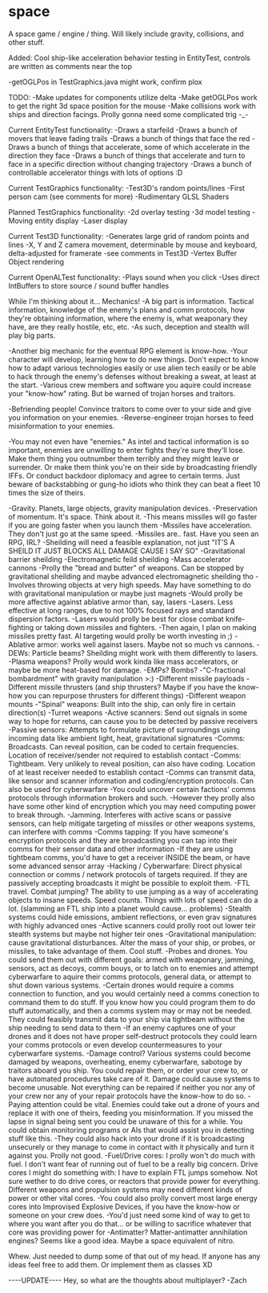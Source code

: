 space
=====

A space game / engine / thing. Will likely include gravity, collisions, and other stuff.

Added: Cool ship-like acceleration behavior testing in EntityTest, controls are written as comments near the top

-getOGLPos in TestGraphics.java might work, confirm plox

TODO:
-Make updates for components utilize delta
-Make getOGLPos work to get the right 3d space position for the mouse
-Make collisions work with ships and direction facings. Prolly gonna need some complicated trig -_-

Current EntityTest functionality:
-Draws a starfeild
-Draws a bunch of movers that leave fading trails
-Draws a bunch of things that face the red
-Draws a bunch of things that accelerate, some of which accelerate in the direction they face
-Draws a bunch of things that accelerate and turn to face in a specific direction without changing trajectory
-Draws a bunch of controllable accelerator things with lots of options :D

Current TestGraphics functionality:
-Test3D's random points/lines
-First person cam (see comments for more)
-Rudimentary GLSL Shaders

Planned TestGraphics functionality:
-2d overlay testing
-3d model testing
-Moving entity display
-Laser display

Current Test3D functionality:
-Generates large grid of random points and lines
-X, Y and Z camera movement, determinable by mouse and keyboard, delta-adjusted for framerate
  -see comments in Test3D
-Vertex Buffer Object rendering

Current OpenALTest functionality:
-Plays sound when you click
-Uses direct IntBuffers to store source / sound buffer handles

While I'm thinking about it... Mechanics!
-A big part is information. Tactical information, knowledge of the enemy's plans and comm protocols, how they're obtaining information, where the enemy is, what weaponary they have, are they really hostile, etc, etc.
-As such, deception and stealth will play big parts.

-Another big mechanic for the eventual RPG element is know-how.
-Your character will develop, learning how to do new things. Don't expect to know how to adapt various technologies easily or use alien tech easily or be able to hack through the enemy's defenses without breaking a sweat, at least at the start.
-Various crew members and software you aquire could increase your "know-how" rating. But be warned of trojan horses and traitors.

-Befriending people! Convince traitors to come over to your side and give you information on your enemies.
-Reverse-engineer trojan horses to feed misinformation to your enemies.

-You may not even have "enemies." As intel and tactical information is so important, enemies are unwilling to enter fights they're sure they'll lose. Make them thing you outnumber them terribly and they might leave or surrender. Or make them think you're on their side by broadcasting friendly IFFs. Or conduct backdoor diplomacy and agree to certain terms. Just beware of backstabbing or gung-ho idiots who think they can beat a fleet 10 times the size of theirs.

-Gravity. Planets, large objects, gravity manipulation devices.
-Preservation of momentum. It's space. Think about it.
-This means missiles will go faster if you are going faster when you launch them
-Missiles have acceleration. They don't just go at the same speed.
-Missiles are.. fast. Have you seen an RPG, IRL?
-Sheilding will need a feasible explanation, not just "IT'S A SHEILD IT JUST BLOCKS ALL DAMAGE CAUSE I SAY SO"
-Gravitational barrier sheilding
-Electromagnetic feild sheilding
-Mass accelerator cannons
-Prolly the "bread and butter" of weapons. Can be stopped by gravitational sheilding and maybe advanced electromagnetic sheilding tho
-Involves throwing objects at very high speeds. May have something to do with gravitational manipulation or maybe just magnets
-Would prolly be more affective against ablative armor than, say, lasers
-Lasers. Less effective at long ranges, due to not 100% focused rays and standard dispersion factors.
-Lasers would prolly be best for close combat knife-fighting or taking down missiles and fighters.
-Then again, I plan on making missiles pretty fast. AI targeting would prolly be worth investing in ;)
-Ablative armor: works well against lasers. Maybe not so much vs cannons.
-DEWs: Particle beams? Sheilding might work with them differently to lasers.
-Plasma weapons? Prolly would work kinda like mass accelerators, or maybe be more heat-based for damage. 
-EMPs? Bombs?
-"C-fractional bombardment" with gravity manipulation >:)
-Different missile payloads
-Different missile thrusters (and ship thrusters? Maybe if you have the know-how you can repurpose thrusters for different things)
-Different weapon mounts
-"Spinal" weapons: Built into the ship, can only fire in certain direction(s)
-Turret weapons
-Active scanners: Send out signals in some way to hope for returns, can cause you to be detected by passive receivers
-Passive sensors: Attempts to formulate picture of surroundings using incoming data like ambient light, heat, gravitational signatures
-Comms: Broadcasts. Can reveal position, can be coded to certain frequencies. Location of receiver/sender not required to establish contact
-Comms: Tightbeam. Very unlikely to reveal position, can also have coding. Location of at least receiver needed to establish contact
-Comms can transmit data, like sensor and scanner information and coding/encryption protocols. Can also be used for cyberwarfare
-You could uncover certain factions' comms protocols through information brokers and such.
-However they prolly also have some other kind of encryption which you may need computing power to break through.
-Jamming. Interferes with active scans or passive sensors, can help mitigate targeting of missiles or other weapons systems, can interfere with comms
-Comms tapping: If you have someone's encryption protocols and they are broadcasting you can tap into their comms for their sensor data and other information
-If they are using tightbeam comms, you'd have to get a receiver INSIDE the beam, or have some advanced sensor array
-Hacking / Cyberwarfare: Direct physical connection or comms / network protocols of targets required. If they are passively accepting broadcasts it might be possible to exploit them.
-FTL travel. Combat jumping? The ability to use jumping as a way of accelerating objects to insane speeds. Speed counts. Things with lots of speed can do a lot. (slamming an FTL ship into a planet would cause... problems)
-Stealth systems could hide emissions, ambient reflections, or even grav signatures with highly advanced ones
-Active scanners could prolly root out lower teir stealth systems but maybe not higher teir ones
-Gravitational manipulation: cause gravitational disturbances. Alter the mass of your ship, or probes, or missiles, to take advantage of them. Cool stuff.
-Probes and drones. You could send them out with different goals: armed with weaponary, jamming, sensors, act as decoys, comm bouys, or to latch on to enemies and attempt cyberwarfare to aquire their comms protocols, general data, or attempt to shut down various systems. 
-Certain drones would require a comms connection to function, and you would certainly need a comms conection to command them to do stuff. If you know how you could program them to do stuff automatically, and then a comms system may or may not be needed. They could feasibly transmit data to your ship via tightbeam without the ship needing to send data to them
-If an enemy captures one of your drones and it does not have proper self-destruct protocols they could learn your comms protocols or even develop countermeasures to your cyberwarfare systems.
-Damage control? Various systems could become damaged by weapons, overheating, enemy cyberwarfare, sabotoge by traitors aboard you ship. You could repair them, or order your crew to, or have automated procedures take care of it. Damage could cause systems to become unusable. Not everything can be repaired if neither you nor any of your crew nor any of your repair protocols have the know-how to do so.
-Paying attention could be vital. Enemies could take out a drone of yours and replace it with one of theirs, feeding you misinformation. If you missed the lapse in signal being sent you could be unaware of this for a while. You could obtain monitoring programs or AIs that would assist you in detecting stuff like this.
-They could also hack into your drone if it is broadcasting unsecurely or they manage to come in contact with it physically and turn it against you. Prolly not good.
-Fuel/Drive cores: I prolly won't do much with fuel. I don't want fear of running out of fuel to be a really big concern. Drive cores I might do something with: I have to explain FTL jumps somehow. Not sure wether to do drive cores, or reactors that provide power for everything. Different weapons and propulsion systems may need different kinds of power or other vital cores. 
-You could also prolly convert most large energy cores into Improvised Explosive Devices, if you have the know-how or someone on your crew does.
-You'd just need some kind of way to get to where you want after you do that... or be willing to sacrifice whatever that core was providing power for
-Antimatter? Matter-antimatter annihilation engines? Seems like a good idea. Maybe a space equivalent of nitro.


Whew. Just needed to dump some of that out of my head. If anyone has any ideas feel free to add them. Or implement them as classes XD


----UPDATE----
Hey, so what are the thoughts about multiplayer? -Zach
